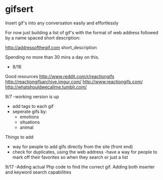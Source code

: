 gifsert
=======

Insert gif's into any conversation easily and effortlessly

For now just building a list of gif's with the format of web address followed by a name spaced short description:

http://addressofthegif.com short_description

Spending no more than 30 mins a day on this.


- 8/16

Good resources
http://www.reddit.com/r/reactiongifs
http://reactiongifsarchive.imgur.com/
http://www.reactiongifs.com/
http://whatshouldwecallme.tumblr.com/


9/7
-working version is up
- add tags to each gif
- seperate gifs by:
    - emotions
    - situations
    - animal

Things to add
- way for people to add gifs directly from the site (front end)
- check for duplicates, using the web address
-have a way for people to mark off their favorites so when they search or just a list

9/17
-Adding actual Php code to find the correct gif. Adding both inserter and keyword search capabilities